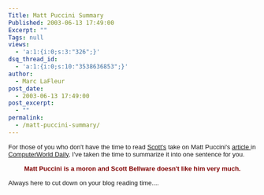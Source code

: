 ```yaml
---
Title: Matt Puccini Summary
Published: 2003-06-13 17:49:00
Excerpt: ""
Tags: null
views:
  - 'a:1:{i:0;s:3:"326";}'
dsq_thread_id:
  - 'a:1:{i:0;s:10:"3538636853";}'
author:
  - Marc LaFleur
post_date:
  - 2003-06-13 17:49:00
post_excerpt:
  - ""
permalink:
  - /matt-puccini-summary/
---
```

<font face="Arial" size="2"><span class="921344417-13062003">For those of you who 
don't have the time to read <a href="http://weblogs.asp.net/sbellware/posts/8641.aspx">Scott's</a> take on Matt 
Puccini's <a href="http://www.computerworld.com/developmenttopics/development/story/0,10801,81740,00.html?nas=APP-81740">article 
</a>in <a href="http://massivescale.blob.core.windows.net/blogmedia/2003/06/www.computerworld.com">ComputerWorld Daily</a>, I've 
taken the time to summarize it into one sentence for you. </span></font><font face="Arial" size="2"><span class="921344417-13062003"></span></font>

<p align="center"><font face="Arial" color="#800000" size="2"><span class="921344417-13062003"><strong>Matt Puccini is a moron and Scott Bellware 
doesn't like him very much.</strong></span></font></p>

<font face="Arial" size="2"><span class="921344417-13062003">Always here to cut 
down on your blog reading time....</span></font>